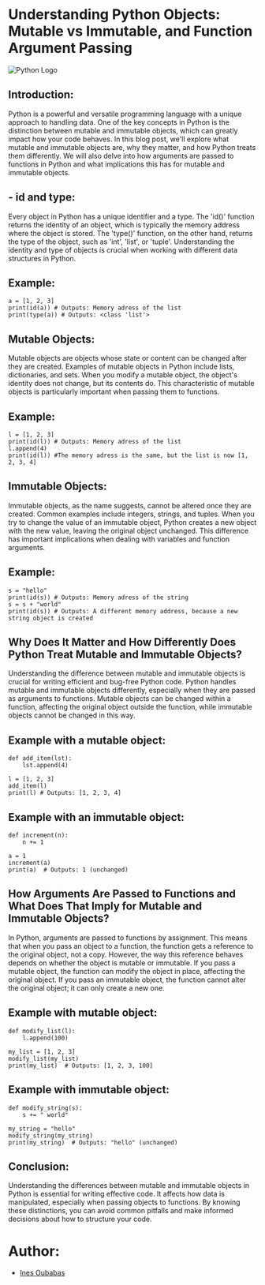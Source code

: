 # Understanding Python Objects: Mutable vs Immutable, and Function Argument Passing

![Python Logo](https://r.search.yahoo.com/_ylt=Awrhdrg2A8FmlI4WLtxlAQx.;_ylu=c2VjA3NyBHNsawNpbWcEb2lkAzI1N2EwNmJiMjZjNmE0MmM4NWVkOTZiOTIxZDUyMDQ3BGdwb3MDNgRpdANiaW5n/RV=2/RE=1723954103/RO=11/RU=https%3a%2f%2flogodownload.org%2fpython-logo%2f/RK=2/RS=201XexdiB056UZIHzb9rNgAuqQo-)


## Introduction:
Python is a powerful and versatile programming language with a unique approach to handling data. One of the key concepts in Python is the distinction between mutable and immutable objects, which can greatly impact how your code behaves. In this blog post, we'll explore what mutable and immutable objects are, why they matter, and how Python treats them differently. We will also delve into how arguments are passed to functions in Python and what implications this has for mutable and immutable objects.


## - id and type:

Every object in Python has a unique identifier and a type. The 'id()' function returns the identity of an object, which is typically the memory address where the object is stored. The 'type()' function, on the other hand, returns the type of the object, such as 'int', 'list', or 'tuple'. Understanding the identity and type of objects is crucial when working with different data structures in Python.

## Example:

```
a = [1, 2, 3]
print(id(a)) # Outputs: Memory adress of the list
print(type(a)) # Outputs: <class 'list'>
```

## Mutable Objects:

Mutable objects are objects whose state or content can be changed after they are created. Examples of mutable objects in Python include lists, dictionaries, and sets. When you modify a mutable object, the object's identity does not change, but its contents do. This characteristic of mutable objects is particularly important when passing them to functions.

## Example:

```
l = [1, 2, 3]
print(id(l)) # Outputs: Memory adress of the list
l.append(4)
print(id(l)) #The memory adress is the same, but the list is now [1, 2, 3, 4]
```

## Immutable Objects:

Immutable objects, as the name suggests, cannot be altered once they are created. Common examples include integers, strings, and tuples. When you try to change the value of an immutable object, Python creates a new object with the new value, leaving the original object unchanged. This difference has important implications when dealing with variables and function arguments.

## Example:

```
s = "hello"
print(id(s)) # Outputs: Memory adress of the string
s = s + "world"
print(id(s)) # Outputs: A different memory address, because a new string object is created
```


## Why Does It Matter and How Differently Does Python Treat Mutable and Immutable Objects?

Understanding the difference between mutable and immutable objects is crucial for writing efficient and bug-free Python code. Python handles mutable and immutable objects differently, especially when they are passed as arguments to functions. Mutable objects can be changed within a function, affecting the original object outside the function, while immutable objects cannot be changed in this way.

## Example with a mutable object:

```
def add_item(lst):
    lst.append(4)

l = [1, 2, 3]
add_item(l)
print(l) # Outputs: [1, 2, 3, 4]
```

## Example with an immutable object:

```
def increment(n):
    n += 1

a = 1
increment(a)
print(a)  # Outputs: 1 (unchanged)
```

## How Arguments Are Passed to Functions and What Does That Imply for Mutable and Immutable Objects?

In Python, arguments are passed to functions by assignment. This means that when you pass an object to a function, the function gets a reference to the original object, not a copy. However, the way this reference behaves depends on whether the object is mutable or immutable. If you pass a mutable object, the function can modify the object in place, affecting the original object. If you pass an immutable object, the function cannot alter the original object; it can only create a new one.

## Example with mutable object:

```
def modify_list(l):
    l.append(100)

my_list = [1, 2, 3]
modify_list(my_list)
print(my_list)  # Outputs: [1, 2, 3, 100]
```

## Example with immutable object:

```
def modify_string(s):
    s += " world"

my_string = "hello"
modify_string(my_string)
print(my_string)  # Outputs: "hello" (unchanged)
```


## Conclusion:

Understanding the differences between mutable and immutable objects in Python is essential for writing effective code. It affects how data is manipulated, especially when passing objects to functions. By knowing these distinctions, you can avoid common pitfalls and make informed decisions about how to structure your code.

# Author:

- [Ines Oubabas](https://github.com/Ines-Oubabas)
